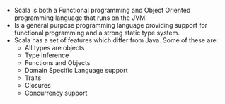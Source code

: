 * Scala is both a Functional programming and Object Oriented programming language that runs on the JVM! 
* Is a general purpose programming language providing support for functional programming and a strong static type system.  
* Scala has a set of features which differ from Java. Some of these are: 
  - All types are objects  
  - Type Inference  
  - Functions and Objects 
  - Domain Specific Language support  
  - Traits 
  - Closures  
  - Concurrency support 
